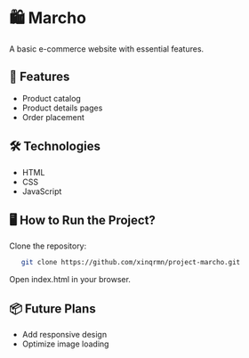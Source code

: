 # 🛍️ Marcho

A basic e-commerce website with essential features.  

## 🚀 Features
- Product catalog
- Product details pages
- Order placement

## 🛠️ Technologies
- HTML
- CSS
- JavaScript

## 🖥️ How to Run the Project?
Clone the repository:
   
```bash
   git clone https://github.com/xinqrmn/project-marcho.git
```

Open index.html in your browser.

## 📦 Future Plans
- Add responsive design
- Optimize image loading
